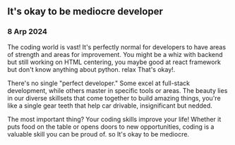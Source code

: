 ## It's okay to be mediocre developer

### 8 Arp 2024

The coding world is vast! It's perfectly normal for developers to have areas of strength and areas for improvement. You might be a whiz with backend but still working on HTML centering, you maybe good at react framework but don't know anything about python. relax That's okay!.

There's no single "perfect developer." Some excel at full-stack development, while others master in specific tools or areas. The beauty lies in our diverse skillsets that come together to build amazing things, you're like a single gear teeth that help car drivable, insignificant but nedded.

The most important thing? Your coding skills improve your life! Whether it puts food on the table or opens doors to new opportunities, coding is a valuable skill you can be proud of. so It's okay to be mediocre.
